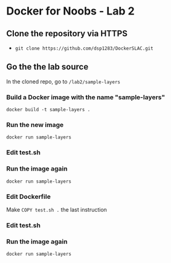 # Docker for Noobs - Lab 2
## Clone the repository via HTTPS
- ``git clone https://github.com/dsp1283/DockerSLAC.git``
## Go the the lab source
In the cloned repo, go to ``/lab2/sample-layers``
### Build a Docker image with the name "sample-layers"
``docker build -t sample-layers .``
### Run the new image
``docker run sample-layers``
### Edit test.sh
### Run the image again
``docker run sample-layers``
### Edit Dockerfile
Make ``COPY test.sh .`` the last instruction
### Edit test.sh
### Run the image again
``docker run sample-layers``
